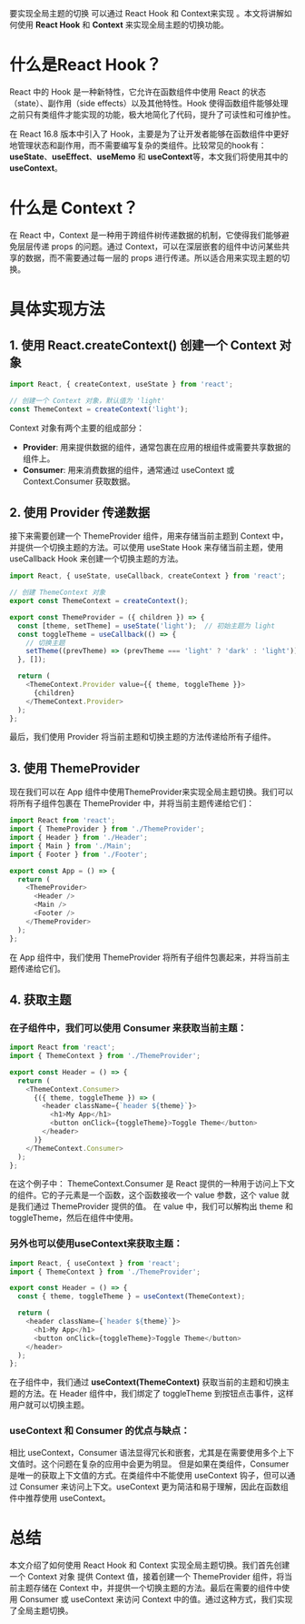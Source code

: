 要实现全局主题的切换 可以通过 React Hook 和 Context来实现 。本文将讲解如何使用 **React Hook** 和 **Context** 来实现全局主题的切换功能。
# 什么是React Hook？
React 中的 Hook 是一种新特性，它允许在函数组件中使用 React 的状态（state）、副作用（side effects）以及其他特性。Hook 使得函数组件能够处理之前只有类组件才能实现的功能，极大地简化了代码，提升了可读性和可维护性。

在 React 16.8 版本中引入了 Hook，主要是为了让开发者能够在函数组件中更好地管理状态和副作用，而不需要编写复杂的类组件。比较常见的hook有：**useState**、**useEffect**、**useMemo** 和 **useContext**等，本文我们将使用其中的 **useContext**。
# 什么是 Context？
在 React 中，Context 是一种用于跨组件树传递数据的机制，它使得我们能够避免层层传递 props 的问题。通过 Context，可以在深层嵌套的组件中访问某些共享的数据，而不需要通过每一层的 props 进行传递。所以适合用来实现主题的切换。
# 具体实现方法
## 1. 使用 React.createContext() 创建一个 Context 对象

```js
import React, { createContext, useState } from 'react';

// 创建一个 Context 对象，默认值为 'light'
const ThemeContext = createContext('light');
```
Context 对象有两个主要的组成部分：

 - **Provider**: 用来提供数据的组件，通常包裹在应用的根组件或需要共享数据的组件上。
 - **Consumer**: 用来消费数据的组件，通常通过 useContext 或 Context.Consumer 获取数据。
## 2. 使用 Provider 传递数据
接下来需要创建一个 ThemeProvider 组件，用来存储当前主题到 Context 中，并提供一个切换主题的方法。可以使用 useState Hook 来存储当前主题，使用 useCallback Hook 来创建一个切换主题的方法。

```js
import React, { useState, useCallback, createContext } from 'react';

// 创建 ThemeContext 对象
export const ThemeContext = createContext();

export const ThemeProvider = ({ children }) => {
  const [theme, setTheme] = useState('light');  // 初始主题为 light
  const toggleTheme = useCallback(() => {
    // 切换主题
    setTheme((prevTheme) => (prevTheme === 'light' ? 'dark' : 'light'));
  }, []);

  return (
    <ThemeContext.Provider value={{ theme, toggleTheme }}>
      {children}
    </ThemeContext.Provider>
  );
};
```
最后，我们使用 Provider 将当前主题和切换主题的方法传递给所有子组件。

## 3. 使用 ThemeProvider
现在我们可以在 App 组件中使用ThemeProvider来实现全局主题切换。我们可以将所有子组件包裹在 ThemeProvider 中，并将当前主题传递给它们：

```js
import React from 'react';
import { ThemeProvider } from './ThemeProvider';
import { Header } from './Header';
import { Main } from './Main';
import { Footer } from './Footer';

export const App = () => {
  return (
    <ThemeProvider>
      <Header />
      <Main />
      <Footer />
    </ThemeProvider>
  );
};
```
在 App 组件中，我们使用 ThemeProvider 将所有子组件包裹起来，并将当前主题传递给它们。
## 4. 获取主题
### 在子组件中，我们可以使用 Consumer 来获取当前主题：

```javascript
import React from 'react';
import { ThemeContext } from './ThemeProvider';

export const Header = () => {
  return (
    <ThemeContext.Consumer>
      {({ theme, toggleTheme }) => (
        <header className={`header ${theme}`}>
          <h1>My App</h1>
          <button onClick={toggleTheme}>Toggle Theme</button>
        </header>
      )}
    </ThemeContext.Consumer>
  );
};
```
在这个例子中：
ThemeContext.Consumer 是 React 提供的一种用于访问上下文的组件。它的子元素是一个函数，这个函数接收一个 value 参数，这个 value 就是我们通过 ThemeProvider 提供的值。
在 value 中，我们可以解构出 theme 和 toggleTheme，然后在组件中使用。

### 另外也可以使用useContext来获取主题：
```js
import React, { useContext } from 'react';
import { ThemeContext } from './ThemeProvider';

export const Header = () => {
  const { theme, toggleTheme } = useContext(ThemeContext);

  return (
    <header className={`header ${theme}`}>
      <h1>My App</h1>
      <button onClick={toggleTheme}>Toggle Theme</button>
    </header>
  );
};
```

在子组件中，我们通过 **useContext(ThemeContext)** 获取当前的主题和切换主题的方法。在 Header 组件中，我们绑定了 toggleTheme 到按钮点击事件，这样用户就可以切换主题。

### **useContext** 和 **Consumer** 的优点与缺点：

相比 useContext，Consumer 语法显得冗长和嵌套，尤其是在需要使用多个上下文值时。这个问题在复杂的应用中会更为明显。
但是如果在类组件，Consumer 是唯一的获取上下文值的方式。在类组件中不能使用 useContext 钩子，但可以通过 Consumer 来访问上下文。useContext 更为简洁和易于理解，因此在函数组件中推荐使用 useContext。
# 总结
本文介绍了如何使用 React Hook 和 Context 实现全局主题切换。我们首先创建一个 Context 对象
提供 Context 值，接着创建一个 ThemeProvider 组件，将当前主题存储在 Context 中，并提供一个切换主题的方法。最后在需要的组件中使用 Consumer 或 useContext 来访问 Context 中的值。通过这种方式，我们实现了全局主题切换。